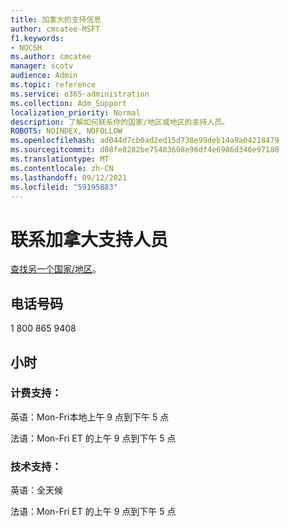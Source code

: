 ```yaml
---
title: 加拿大的支持信息
author: cmcatee-MSFT
f1.keywords:
- NOCSH
ms.author: cmcatee
manager: scotv
audience: Admin
ms.topic: reference
ms.service: o365-administration
ms.collection: Adm_Support
localization_priority: Normal
description: 了解如何联系你的国家/地区或地区的支持人员。
ROBOTS: NOINDEX, NOFOLLOW
ms.openlocfilehash: ad044d7cb0ad2ed15d738e99deb14a9a04218479
ms.sourcegitcommit: d08fe0282be75483608e96df4e6986d346e97180
ms.translationtype: MT
ms.contentlocale: zh-CN
ms.lasthandoff: 09/12/2021
ms.locfileid: "59195883"
---
```

# <a name="contact-support-for-canada"></a>联系加拿大支持人员

[查找另一个国家/地区](../../business-video/get-help-support.md)。

## <a name="phone-number"></a>电话号码
1 800 865 9408

## <a name="hours"></a>小时
### <a name="billing-support"></a>计费支持：

英语：Mon-Fri本地上午 9 点到下午 5 点

法语：Mon-Fri ET 的上午 9 点到下午 5 点

### <a name="technical-support"></a>技术支持：

英语：全天候

法语：Mon-Fri ET 的上午 9 点到下午 5 点
